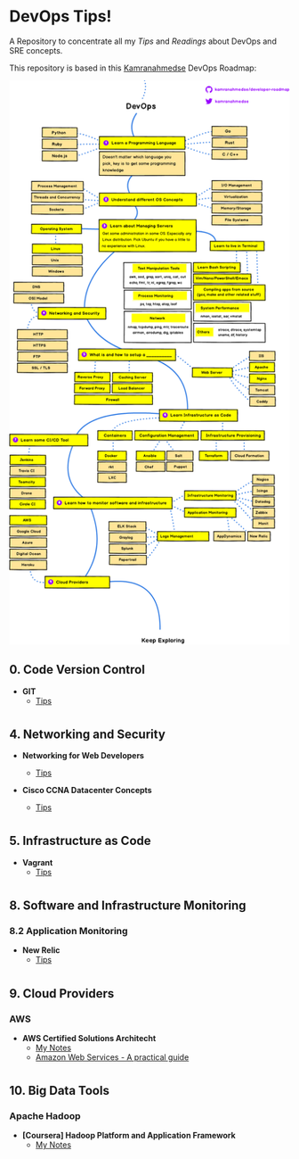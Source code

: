 # DevOps Tips!
A Repository to concentrate all my *Tips* and *Readings* about DevOps and SRE concepts.

This repository is based in this [Kamranahmedse](https://github.com/kamranahmedse) DevOps Roadmap:

<p align="center"><img src="images/devops.png" width="700px"></p>

## 0. Code Version Control

- **GIT**
  - [Tips](git.md)

#

## 4. Networking and Security

- **Networking for Web Developers**
  - [Tips](nfwd.md)

- **Cisco CCNA Datacenter Concepts**
  - [Tips](ccnadc.md)

#

## 5. Infrastructure as Code

- **Vagrant**
  - [Tips](vagrant.md)

#

## 8. Software and Infrastructure Monitoring

### 8.2 Application Monitoring

- **New Relic**
  - [Tips](newrelic.md)

#

## 9. Cloud Providers

### **AWS**

- **AWS Certified Solutions Architecht**
  - [My Notes](acsa.md)
  - [Amazon Web Services - A practical guide](https://github.com/open-guides/og-aws)

#

## 10. Big Data Tools

### Apache Hadoop

- **[Coursera] Hadoop Platform and Application Framework**
  - [My Notes](hpaf.md)
